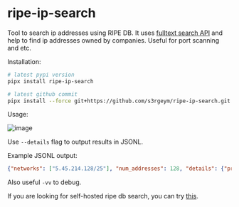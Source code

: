 # ripe-ip-search

Tool to search ip addresses using RIPE DB. It uses [fulltext search API](https://apps.db.ripe.net/db-web-ui/fulltextsearch) and help to find ip addresses owned by companies. Useful for port scanning and etc.

Installation:

```bash
# latest pypi version
pipx install ripe-ip-search

# latest github commit
pipx install --force git+https://github.com/s3rgeym/ripe-ip-search.git
```

Usage:

![image](https://github.com/s3rgeym/ripe-ip-search/assets/12753171/8dbe9e2d-7b27-4da7-bde5-4a1fd4cc6e73)

Use `--details` flag to output results in JSONL.

Example JSONL output:

```json
{"networks": ["5.45.214.128/25"], "num_addresses": 128, "details": {"primary-key": "19167233", "object-type": "inetnum", "lookup-key": "5.45.214.128 - 5.45.214.255", "inetnum": "5.45.214.128 - 5.45.214.255", "netname": "YANDEX-5-45-214-128", "descr": ["Yandex enterprise network"], "country": ["RU"], "org": "ORG-YA1-RIPE", "admin-c": ["YNDX1-RIPE"], "tech-c": ["YNDX1-RIPE"], "status": "ASSIGNED PA", "remarks": ["INFRA-AW"], "mnt-by": ["YANDEX-MNT"], "created": "2018-05-31T11:35:46Z", "last-modified": "2022-04-05T15:29:12Z"}}
```

Also useful `-vv` to debug.

If you are looking for self-hosted ripe db search, you can try [this](https://github.com/s3rgeym/ripe-db-search).
